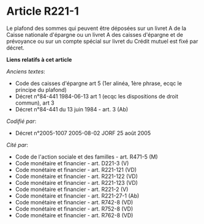 # Article R221-1

Le plafond des sommes qui peuvent être déposées sur un livret A de la Caisse nationale d'épargne ou un livret A des caisses
d'épargne et de prévoyance ou sur un compte spécial sur livret du Crédit mutuel est fixé par décret.

**Liens relatifs à cet article**

_Anciens textes_:

  - Code des caisses d'épargne art 5 (1er alinéa, 1ère phrase, ecqc le principe du plafond)
  - Décret n°84-441 1984-06-13 art 1 (ecqc les dispositions de droit commun), art 3
  - Décret n°84-441 du 13 juin 1984 - art. 3 (Ab)

_Codifié par_:

  - Décret n°2005-1007 2005-08-02 JORF 25 août 2005

_Cité par_:

  - Code de l'action sociale et des familles - art. R471-5 (M)
  - Code monétaire et financier - art. D221-3 (V)
  - Code monétaire et financier - art. R221-121 (VD)
  - Code monétaire et financier - art. R221-122 (VD)
  - Code monétaire et financier - art. R221-123 (VD)
  - Code monétaire et financier - art. R221-2 (V)
  - Code monétaire et financier - art. R221-27-1 (Ab)
  - Code monétaire et financier - art. R742-8 (VD)
  - Code monétaire et financier - art. R752-8 (VD)
  - Code monétaire et financier - art. R762-8 (VD)

